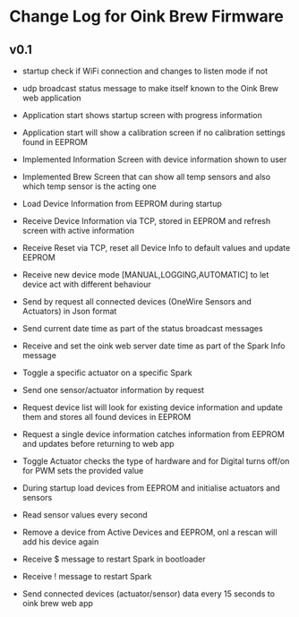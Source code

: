 # Change Log for Oink Brew Firmware

v0.1
----
- startup check if WiFi connection and changes to listen mode if not
- udp broadcast status message to make itself known to the Oink Brew web application
- Application start shows startup screen with progress information
- Application start will show a calibration screen if no calibration settings found in EEPROM
- Implemented Information Screen with device information shown to user
- Implemented Brew Screen that can show all temp sensors and also which temp sensor is the acting one
- Load Device Information from EEPROM during startup
- Receive Device Information via TCP, stored in EEPROM and refresh screen with active information
- Receive Reset via TCP, reset all Device Info to default values and update EEPROM
- Receive new device mode [MANUAL,LOGGING,AUTOMATIC] to let device act with different behaviour
- Send by request all connected devices (OneWire Sensors and Actuators) in Json format
- Send current date time as part of the status broadcast messages
- Receive and set the oink web server date time as part of the Spark Info message
- Toggle a specific actuator on a specific Spark
- Send one sensor/actuator information by request
- Request device list will look for existing device information and update them and stores all found devices in EEPROM
- Request a single device information catches information from EEPROM and updates before returning to web app
- Toggle Actuator checks the type of hardware and for Digital turns off/on for PWM sets the provided value

- During startup load devices from EEPROM and initialise actuators and sensors
- Read sensor values every second
- Remove a device from Active Devices and EEPROM, onl a rescan will add his device again

- Receive $ message to restart Spark in bootloader
- Receive ! message to restart Spark

- Send connected devices (actuator/sensor) data every 15 seconds to oink brew web app